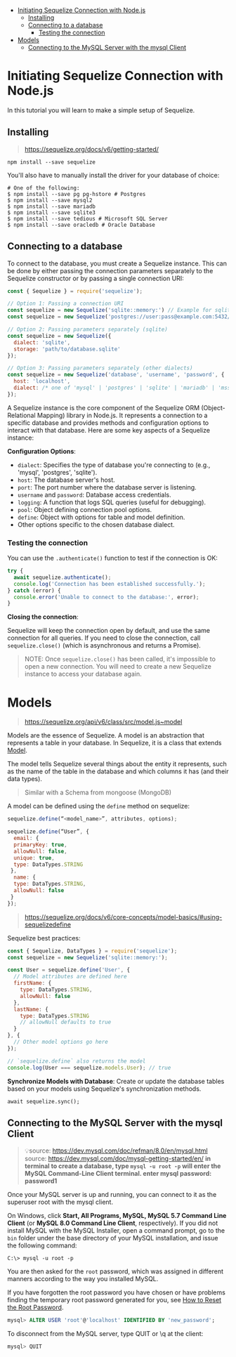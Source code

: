 - [Initiating Sequelize Connection with Node.js](#initiating-sequelize-connection-with-nodejs)
  - [Installing](#installing)
  - [Connecting to a database](#connecting-to-a-database)
    - [Testing the connection](#testing-the-connection)
- [Models](#models)
  - [Connecting to the MySQL Server with the mysql Client](#connecting-to-the-mysql-server-with-the-mysql-client)

# Initiating Sequelize Connection with Node.js

In this tutorial you will learn to make a simple setup of Sequelize.

## Installing

> https://sequelize.org/docs/v6/getting-started/

```shell
npm install --save sequelize
```

You'll also have to manually install the driver for your database of choice:

```shell
# One of the following:
$ npm install --save pg pg-hstore # Postgres
$ npm install --save mysql2
$ npm install --save mariadb
$ npm install --save sqlite3
$ npm install --save tedious # Microsoft SQL Server
$ npm install --save oracledb # Oracle Database
```

## Connecting to a database

To connect to the database, you must create a Sequelize instance. This can be done by either passing the connection parameters separately to the Sequelize constructor or by passing a single connection URI:

```javascript
const { Sequelize } = require('sequelize');

// Option 1: Passing a connection URI
const sequelize = new Sequelize('sqlite::memory:') // Example for sqlite
const sequelize = new Sequelize('postgres://user:pass@example.com:5432/dbname') // Example for postgres

// Option 2: Passing parameters separately (sqlite) 
const sequelize = new Sequelize({
  dialect: 'sqlite',
  storage: 'path/to/database.sqlite'
});

// Option 3: Passing parameters separately (other dialects)
const sequelize = new Sequelize('database', 'username', 'password', {
  host: 'localhost',
  dialect: /* one of 'mysql' | 'postgres' | 'sqlite' | 'mariadb' | 'mssql' | 'db2' | 'snowflake' | 'oracle' */
});
```

A Sequelize instance is the core component of the Sequelize ORM (Object-Relational Mapping) library in Node.js. It represents a connection to a specific database and provides methods and configuration options to interact with that database. Here are some key aspects of a Sequelize instance:

**Configuration Options**:
   - `dialect`: Specifies the type of database you're connecting to (e.g., 'mysql', 'postgres', 'sqlite').
   - `host`: The database server's host.
   - `port`: The port number where the database server is listening.
   - `username` and `password`: Database access credentials.
   - `logging`: A function that logs SQL queries (useful for debugging).
   - `pool`: Object defining connection pool options.
   - `define`: Object with options for table and model definition.
   - Other options specific to the chosen database dialect.

### Testing the connection

You can use the `.authenticate()` function to test if the connection is OK:

```javascript
try {
  await sequelize.authenticate();
  console.log('Connection has been established successfully.');
} catch (error) {
  console.error('Unable to connect to the database:', error);
}
```

**Closing the connection**:

Sequelize will keep the connection open by default, and use the same connection for all queries. If you need to close the connection, call `sequelize.close()` (which is asynchronous and returns a Promise).

> NOTE: Once `sequelize.close()` has been called, it's impossible to open a new connection. You will need to create a new Sequelize instance to access your database again.

# Models

> https://sequelize.org/api/v6/class/src/model.js~model

Models are the essence of Sequelize. A model is an abstraction that represents a table in your database. In Sequelize, it is a class that extends [Model](https://sequelize.org/api/v6/class/src/model.js~model).

The model tells Sequelize several things about the entity it represents, such as the name of the table in the database and which columns it has (and their data types).

> Similar with a Schema from mongoose (MongoDB)

A model can be defined using the `define` method on sequelize:

```javascript
sequelize.define(“<model_name>”, attributes, options);

sequelize.define(“User”, {
  email: { 
  primaryKey: true, 
  allowNull: false, 
  unique: true, 
  type: DataTypes.STRING
 }, 
  name: { 
  type: DataTypes.STRING, 
  allowNull: false
 }
});
```

> https://sequelize.org/docs/v6/core-concepts/model-basics/#using-sequelizedefine

Sequelize best practices:

```javascript
const { Sequelize, DataTypes } = require('sequelize');
const sequelize = new Sequelize('sqlite::memory:');

const User = sequelize.define('User', {
  // Model attributes are defined here
  firstName: {
    type: DataTypes.STRING,
    allowNull: false
  },
  lastName: {
    type: DataTypes.STRING
    // allowNull defaults to true
  }
}, {
  // Other model options go here
});

// `sequelize.define` also returns the model
console.log(User === sequelize.models.User); // true
```

**Synchronize Models with Database**: Create or update the database tables based on your models using Sequelize's synchronization methods.

`await sequelize.sync();`

## Connecting to the MySQL Server with the mysql Client

> 💡source: https://dev.mysql.com/doc/refman/8.0/en/mysql.html
> source: https://dev.mysql.com/doc/mysql-getting-started/en/
> **in terminal to create a database, type `mysql -u root -p` will enter the MySQL Command-Line Client terminal. enter mysql password: password1**

Once your MySQL server is up and running, you can connect to it as the superuser root with the mysql client.

On Windows, click **Start, All Programs, MySQL, MySQL 5.7 Command Line Client** (or **MySQL 8.0 Command Line Client**, respectively). If you did not install MySQL with the MySQL Installer, open a command prompt, go to the `bin` folder under the base directory of your MySQL installation, and issue the following command:

```shell
C:\> mysql -u root -p
```

You are then asked for the `root` password, which was assigned in different manners according to the way you installed MySQL.

If you have forgotten the root password you have chosen or have problems finding the temporary root password generated for you, see [How to Reset the Root Password](https://dev.mysql.com/doc/refman/8.0/en/resetting-permissions.html).

```sql
mysql> ALTER USER 'root'@'localhost' IDENTIFIED BY 'new_password';
```

To disconnect from the MySQL server, type QUIT or \q at the client:

```sql
mysql> QUIT
```
